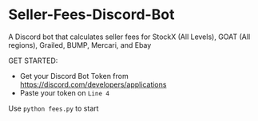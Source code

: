 # Seller-Fees-Discord-Bot
A Discord bot that calculates seller fees for StockX (All Levels), GOAT (All regions), Grailed, BUMP, Mercari, and Ebay

GET STARTED:
- Get your Discord Bot Token from https://discord.com/developers/applications
- Paste your token on `Line 4`

Use `python fees.py` to start
